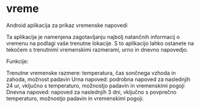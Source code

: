 # vreme
Android aplikacija za prikaz vremenske napovedi

Ta aplikacija je namenjena zagotavljanju najbolj natančnih informacij o vremenu na podlagi vaše trenutne lokacije. S to aplikacijo lahko ostanete na tekočem s trenutnimi vremenskimi razmerami, urno in dnevno napovedjo.

Funkcije:

Trenutne vremenske razmere: temperatura, čas sončnega vzhoda in zahoda, možnost padavin
Urna napoved: podrobna napoved za naslednjih 24 ur, vključno s temperaturo, možnostjo padavin in vremenskimi pogoji
Dnevna napoved: napoved za naslednjih 3 dni, vključno s povprečno temperaturo, možnostjo padavin in vremenskimi pogoji.
